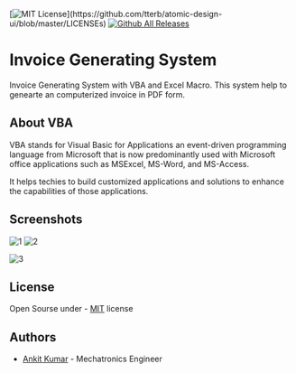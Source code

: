 
[![MIT License](https://img.shields.io/apm/l/atomic-design-ui.svg?)](https://github.com/tterb/atomic-design-ui/blob/master/LICENSEs) [![Github All Releases](https://img.shields.io/github/downloads/ankitkumar174/Car-Damage-Detective-Web-App/total.svg)]()
 
# Invoice Generating System
Invoice Generating System with VBA and Excel Macro. This system help to genearte an computerized invoice in PDF form.  
## About VBA
VBA stands for Visual Basic for Applications an event-driven programming language from Microsoft that is now predominantly used with Microsoft office applications such as MSExcel, MS-Word, and MS-Access.

It helps techies to build customized applications and solutions to enhance the capabilities of those applications. 


## Screenshots
![1](https://user-images.githubusercontent.com/85494641/170651440-10c525a5-df36-4f75-a1a4-c615f2477a08.png)
![2](https://user-images.githubusercontent.com/85494641/170651505-e425f232-c2a5-45d3-a58f-6451441ebd87.png)

![3](https://user-images.githubusercontent.com/85494641/170651464-53aef9c6-1849-4323-a120-17ddadcfd9c4.png)






## License

Open Sourse under - [MIT](https://choosealicense.com/licenses/mit/) license


## Authors

- [Ankit Kumar](https://www.github.com/ankitkumar174)   - Mechatronics Engineer


